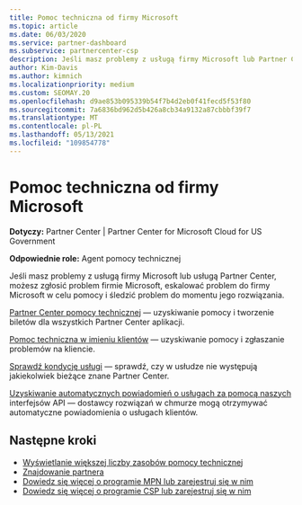 ```yaml
---
title: Pomoc techniczna od firmy Microsoft
ms.topic: article
ms.date: 06/03/2020
ms.service: partner-dashboard
ms.subservice: partnercenter-csp
description: Jeśli masz problemy z usługą firmy Microsoft lub Partner Center, możesz eskalować do firmy Microsoft w celu pomocy i śledzić problem do momentu jego rozwiązania.
author: Kim-Davis
ms.author: kimnich
ms.localizationpriority: medium
ms.custom: SEOMAY.20
ms.openlocfilehash: d9ae853b095339b54f7b4d2eb0f41fecd5f53f80
ms.sourcegitcommit: 7a6836bd962d5b426a8cb34a9132a87cbbbf39f7
ms.translationtype: MT
ms.contentlocale: pl-PL
ms.lasthandoff: 05/13/2021
ms.locfileid: "109854778"
---
```

# <a name="support-from-microsoft"></a>Pomoc techniczna od firmy Microsoft

**Dotyczy:** Partner Center | Partner Center for Microsoft Cloud for US Government

**Odpowiednie role:** Agent pomocy technicznej

Jeśli masz problemy z usługą firmy Microsoft lub usługą Partner Center, możesz zgłosić problem firmie Microsoft, eskalować problem do firmy Microsoft w celu pomocy i śledzić problem do momentu jego rozwiązania.

[Partner Center pomocy technicznej](report-problems-with-partner-center.md) — uzyskiwanie pomocy i tworzenie biletów dla wszystkich Partner Center aplikacji.

[Pomoc techniczna w imieniu klientów](report-problems-on-behalf-of-a-customer.md) — uzyskiwanie pomocy i zgłaszanie problemów na kliencie.

[Sprawdź kondycję usługi](check-service-health.md) — sprawdź, czy w usłudze nie występują jakiekolwiek bieżące znane Partner Center.

[Uzyskiwanie automatycznych powiadomień o usługach za pomocą naszych](get-automated-service-notifications-with-our-apis.md) interfejsów API — dostawcy rozwiązań w chmurze mogą otrzymywać automatyczne powiadomienia o usługach klientów.

## <a name="next-steps"></a>Następne kroki

- [Wyświetlanie większej liczby zasobów pomocy technicznej](https://partner.microsoft.com/support/?stage=1)
- [Znajdowanie partnera](find-a-partner.md)
- [Dowiedz się więcej o programie MPN lub zarejestruj się w nim](https://partner.microsoft.com/membership)
- [Dowiedz się więcej o programie CSP lub zarejestruj się w nim](https://partner.microsoft.com/membership/cloud-solution-provider)
